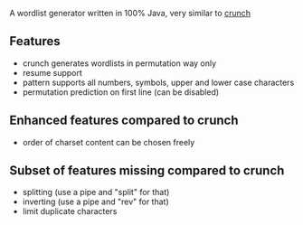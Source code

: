 A wordlist generator written in 100% Java, very similar to [crunch](http://crunch-wordlist.sourceforge.net) 

Features
--------
* crunch generates wordlists in permutation way only
* resume support
* pattern supports all numbers, symbols, upper and lower case characters 
* permutation prediction on first line (can be disabled)

Enhanced features compared to crunch
------------------------------------
* order of charset content can be chosen freely

Subset of features missing compared to crunch
---------------------------------------------
* splitting (use a pipe and "split" for that)
* inverting (use a pipe and "rev" for that)
* limit duplicate characters
